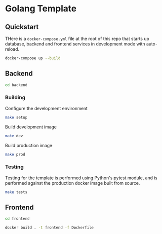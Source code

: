 # Golang Template

## Quickstart

THere is a `docker-compose.yml` file at the root of this repo that starts up database, backend and frontend services in development mode with auto-reload.

```bash
docker-compose up --build
```

## Backend

```bash
cd backend
```

### Building

Configure the development environment

```bash
make setup
```

Build development image

```bash
make dev
```

Build production image

```bash
make prod
```

### Testing

Testing for the template is performed using Python's pytest module, and is performed
against the production docker image built from source.

```bash
make tests
```

## Frontend

```bash
cd frontend
```

```bash
docker build . -t frontend -f Dockerfile
```
